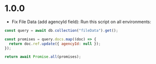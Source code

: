 # 1.0.0

- Fix File Data (add agencyId field):
  Run this script on all environments:

```js
const query = await db.collection("fileData").get();

const promises = query.docs.map((doc) => {
  return doc.ref.update({ agencyId: null });
});

return await Promise.all(promises);
```
